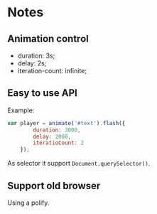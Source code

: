 # Notes

## Animation control

- duration: 3s;
- delay: 2s;
- iteration-count: infinite;

## Easy to use API

Example:

```javascript
var player = animate('#text').flash({
        duration: 3000,
        delay: 2000,
        iteratioCount: 2
    });
```

As selector it support `Document.querySelector()`.


## Support old browser

Using a polify.